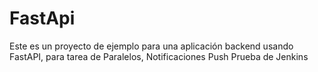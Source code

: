 # FastApi
Este es un proyecto de ejemplo para una aplicación backend usando FastAPI, para tarea de Paralelos, Notificaciones Push
P r u e b a   d e   J e n k i n s  
 